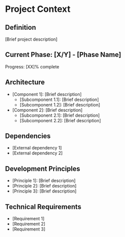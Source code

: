 # Project Context

## Definition
[Brief project description]

## Current Phase: [X/Y] - [Phase Name]
Progress: [XX]% complete

## Architecture
- [Component 1]: [Brief description]
  - [Subcomponent 1.1]: [Brief description]
  - [Subcomponent 1.2]: [Brief description]
- [Component 2]: [Brief description]
  - [Subcomponent 2.1]: [Brief description]
  - [Subcomponent 2.2]: [Brief description]

## Dependencies
- [External dependency 1]
- [External dependency 2]

## Development Principles
- [Principle 1]: [Brief description]
- [Principle 2]: [Brief description]
- [Principle 3]: [Brief description]

## Technical Requirements
- [Requirement 1]
- [Requirement 2]
- [Requirement 3]
